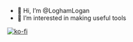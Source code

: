 - 👋 Hi, I’m @LoghamLogan
- 👀 I’m interested in making useful tools

[![ko-fi](https://ko-fi.com/img/githubbutton_sm.svg)](https://ko-fi.com/W7W25F5NQ)

<!---
LoghamLogan/LoghamLogan is a ✨ special ✨ repository because its `README.md` (this file) appears on your GitHub profile.
You can click the Preview link to take a look at your changes.
--->
